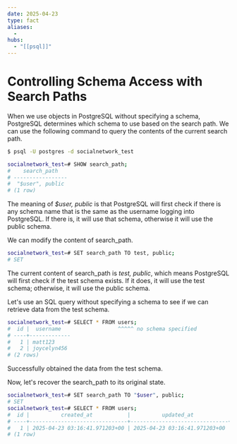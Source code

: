 ```yaml
---
date: 2025-04-23
type: fact
aliases:
  -
hubs:
  - "[[psql]]"
---
```


# Controlling Schema Access with Search Paths

When we use objects in PostgreSQL without specifying a schema, PostgreSQL determines which schema to use based on the search path. We can use the following command to query the contents of the current search path.

```sh
$ psql -U postgres -d socialnetwork_test

socialnetwork_test=# SHOW search_path;
#    search_path   
# -----------------
#  "$user", public
# (1 row)
```

The meaning of *$user, public* is that PostgreSQL will first check if there is any schema name that is the same as the username logging into PostgreSQL. If there is, it will use that schema, otherwise it will use the public schema.

We can modify the content of search_path.

```sh
socialnetwork_test=# SET search_path TO test, public;
# SET
```

The current content of search_path is *test, public*, which means PostgreSQL will first check if the test schema exists. If it does, it will use the test schema; otherwise, it will use the public schema.

Let's use an SQL query without specifying a schema to see if we can retrieve data from the test schema.

```sh
socialnetwork_test=# SELECT * FROM users;
#  id |  username                  ^^^^^ no schema specified
# ----+-------------
#   1 | matt123
#   2 | joycelyn456
# (2 rows)
```

Successfully obtained the data from the test schema.

Now, let's recover the search_path to its original state.

```sh
socialnetwork_test=# SET search_path TO "$user", public;
# SET
socialnetwork_test=# SELECT * FROM users;
#  id |          created_at           |          updated_at           |   bio    | username 
# ----+-------------------------------+-------------------------------+----------+----------
#   1 | 2025-04-23 03:16:41.971203+00 | 2025-04-23 03:16:41.971203+00 | test bio | testuser
# (1 row)
```
